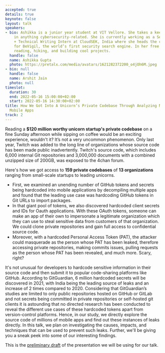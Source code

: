 ```yaml
---
accepted: true
details: true
keynote: false
layout: talk
speakers:
- bio: Ashikka is a junior year student at VIT Vellore. She takes a keen interest
    in anything cybersecurity-related. She is currently working as a Security Research
    + Technical Writing Intern at CloudSEK, India where she heads the content department
    for BeVigil, the world’s first security search engine. In her free time, she enjoys
    reading, hiking, and building cool projects.
  handle: false
  name: Ashikka Gupta
  photo: https://pretalx.com/media/avatars/1621282372200_o4jOh6M.jpeg
- bio: null
  handle: false
  name: Arshit Jain
  photo: null
timeslot:
  duration: 30
  end: 2022-05-16 15:00:00+02:00
  start: 2022-05-16 14:30:00+02:00
title: How We Got Into A Unicorn’s Private Codebase Through Analyzing Millions of
  Mobile Apps
track: 2
---
```


Reading a **$120 million worthy unicorn startup's private codebase** on a fine Sunday afternoon while sipping on coffee would be an exciting experience, wouldn't it? It’s not a very uncommon phenomenon.
Only last year, Twitch was added to the long line of organizations whose source code has been made public inadvertently.
Twitch's source code, which includes 6,000 internal Git repositories and 3,000,000 documents with a combined unzipped size of 200GB, was exposed to the 4chan forum.

Here's how we got access to **159 private codebases** of  **13 organizations** ranging from small-scale startups to leading unicorns.

- First, we examined an unending number of GitHub tokens and secrets being hardcoded into mobile applications by decompiling multiple apps and found that the leading use case was hardcoding GitHub tokens in Git URLs to import packages.
- In that giant pool of tokens, we also discovered hardcoded client secrets and IDs for Oauth applications.
With these OAuth tokens, someone can make an app of their own to impersonate a legitimate organization which they can use to steal sensitive data from customers of that organization.
We could clone private repositories and gain full access to confidential source code.
- Moreover, with a hardcoded Personal Access Token (PAT), the attacker could masquerade as the person whose PAT has been leaked, therefore accessing private repositories, making commits issues, pulling requests as the person whose PAT has been revealed, and much more.
Scary, right? 

It's not unusual for developers to hardcode sensitive information in their source code and then submit it to popular code-sharing platforms like GitHub.
According to GitGuardian, 6 million hardcoded secrets will be discovered in 2021, with India being the leading source of leaks and an increase of 2 times compared to 2020.
Considering that GitGuardian’s studies are limited to only public repositories hosted on GitHub or GitLab and not secrets being committed in private repositories or self-hosted git clients it is astounding that no directed research has been conducted to reveal the different use cases of these hardcoded tokens apart from version-control platforms.
Hence, in our study, we directly explore the source code of millions of mobile apps and find out these instances of leaks directly.
In this talk, we plan on investigating the causes, impacts, and techniques that can be used to prevent such leaks.
Further, we'll be giving you a sneak peek into some of our interesting findings.

This is the [preliminary draft](https://www.canva.com/design/DAE6wCUcly8/Is6tP6Y34O2_vJg_a7Vg4A/view?utm_content=DAE6wCUcly8&utm_campaign=designshare&utm_medium=link2&utm_source=sharebutton) of the presentation we will be using for our talk.